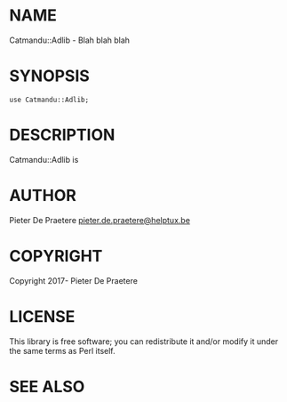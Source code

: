 # NAME

Catmandu::Adlib - Blah blah blah

# SYNOPSIS

    use Catmandu::Adlib;

# DESCRIPTION

Catmandu::Adlib is

# AUTHOR

Pieter De Praetere <pieter.de.praetere@helptux.be>

# COPYRIGHT

Copyright 2017- Pieter De Praetere

# LICENSE

This library is free software; you can redistribute it and/or modify
it under the same terms as Perl itself.

# SEE ALSO
